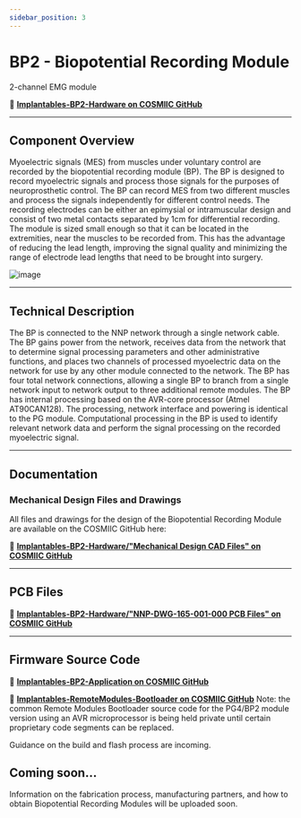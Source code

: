 ```yaml
---
sidebar_position: 3
---
```


# BP2 - Biopotential Recording Module

2-channel EMG module

:link: **[Implantables-BP2-Hardware on COSMIIC GitHub](https://github.com/COSMIIC-Inc/Implantables-BP2-Hardware)**

---

## Component Overview

Myoelectric signals (MES) from muscles under voluntary control are recorded by the biopotential recording module (BP). The BP is designed to record myoelectric signals and process those signals for the purposes of neuroprosthetic control. The BP can record MES from two different muscles and process the signals independently for different control needs. The recording electrodes can be either an epimysial or intramuscular design and consist of two metal contacts separated by 1cm for differential recording. The module is sized small enough so that it can be located in the extremities, near the muscles to be recorded from. This has the advantage of reducing the lead length, improving the signal quality and minimizing the range of electrode lead lengths that need to be brought into surgery.

![image](./img/bp.png)

---

## Technical Description

The BP is connected to the NNP network through a single network cable. The BP gains power from the network, receives data from the network that to determine signal processing parameters and other administrative functions, and places two channels of processed myoelectric data on the network for use by any other module connected to the network. The BP has four total network connections, allowing a single BP to branch from a single network input to network output to three additional remote modules. The BP has internal processing based on the AVR-core processor (Atmel AT90CAN128). The processing, network interface and powering is identical to the PG module. Computational processing in the BP is used to identify relevant network data and perform the signal processing on the recorded myoelectric signal.

---

## Documentation

### Mechanical Design Files and Drawings
All files and drawings for the design of the Biopotential Recording Module are available on the COSMIIC GitHub here:

:link: **[Implantables-BP2-Hardware/"Mechanical Design CAD Files" on COSMIIC GitHub](https://github.com/COSMIIC-Inc/Implantables-BP2-Hardware/tree/main/Mechanical%20Design%20CAD%20Files)**

---

## PCB Files

:link: **[Implantables-BP2-Hardware/"NNP-DWG-165-001-000 PCB Files" on COSMIIC GitHub](https://github.com/COSMIIC-Inc/Implantables-BP2-Hardware/tree/main/NNP-DWG-165-001-000%20BP2%20PCB%20Files)**

---

## Firmware Source Code

:link: **[Implantables-BP2-Application on COSMIIC GitHub](https://github.com/COSMIIC-Inc/Implantables-BP2-Application)**

:link: **[Implantables-RemoteModules-Bootloader on COSMIIC GitHub](https://github.com/COSMIIC-Inc/Implantables-RemoteModules-Bootloader)** Note: the common Remote Modules Bootloader source code for the PG4/BP2 module version using an AVR microprocessor is being held private until certain proprietary code segments can be replaced. 

Guidance on the build and flash process are incoming.

## Coming soon...

Information on the fabrication process, manufacturing partners, and how to obtain Biopotential Recording Modules will be uploaded soon.